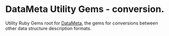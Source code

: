 # DataMeta Utility Gems - conversion.

Utility Ruby Gems root for [DataMeta](https://github.com/eBayDataMeta), the gems
for conversions between other data structure description formats.
